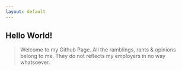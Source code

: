 ```yaml
---
layout: default
---
```


## [](#header-2)Hello World!

> Welcome to my Github Page.
> All the ramblings, rants & opinions belong to me. They do not reflects my employers in no way whatsoever.

